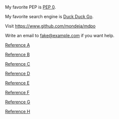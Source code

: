 My favorite PEP is [PEP 0](https://www.python.org/dev/peps/).

[//]: # (Link with title)

My favorite search engine is [Duck Duck Go](https://duckduckgo.com "The best search engine for privacy").

[//]: # (Simple links)

Visit <https://www.github.com/mondeja/mdpo>

Write an email to <fake@example.com> if you want help.

[//]: # (Links by reference)

[Reference A][1]

[Reference B][2]

[Reference C][3]

[Reference D][4]

[Reference E][5]

[Reference F][6]

[Reference G][7]

[Reference H][8]

[1]: https://github.com/mondeja/mdpo
[2]: https://github.com/mondeja/mdpo "Second reference"
[3]: https://github.com/mondeja/mdpo 'Third reference'
[4]: https://github.com/mondeja/mdpo (Fourth reference)
[5]: <https://github.com/mondeja/mdpo>
[6]: <https://github.com/mondeja/mdpo> "Sixth reference"
[7]: <https://github.com/mondeja/mdpo> 'Seventh reference'
[8]: <https://github.com/mondeja/mdpo> (Eighth reference)
